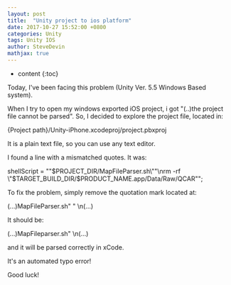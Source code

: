 ```yaml
---
layout: post
title:  "Unity project to ios platform"
date: 2017-10-27 15:52:00 +0800
categories: Unity
tags: Unity IOS
author: SteveDevin
mathjax: true
---
```

* content
{:toc}

Today, I've been facing this problem (Unity Ver. 5.5 Windows Based system).

When I try to open my windows exported iOS project, i got "(..)the project file cannot be parsed". So, I decided to explore the project file, located in:

{Project path}/Unity-iPhone.xcodeproj/project.pbxproj

It is a plain text file, so you can use any text editor.

I found a line with a mismatched quotes. It was:

shellScript = "\"$PROJECT_DIR/MapFileParser.sh\""\nrm -rf \"$TARGET_BUILD_DIR/$PRODUCT_NAME.app/Data/Raw/QCAR\"";

To fix the problem, simply remove the quotation mark located at:

(...)MapFileParser.sh\" " \n(...)

It should be:

(...)MapFileparser.sh\" \n(...)

and it will be parsed correctly in xCode.

It's an automated typo error!

Good luck!